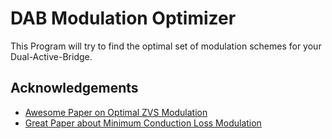 # DAB Modulation Optimizer

This Program will try to find the optimal set of modulation schemes for your Dual-Active-Bridge.


## Acknowledgements

 - [Awesome Paper on Optimal ZVS Modulation](https://ieeexplore.ieee.org/document/6671445)
 - [Great Paper about Minimum Conduction Loss Modulation](https://ieeexplore.ieee.org/document/5776689)
